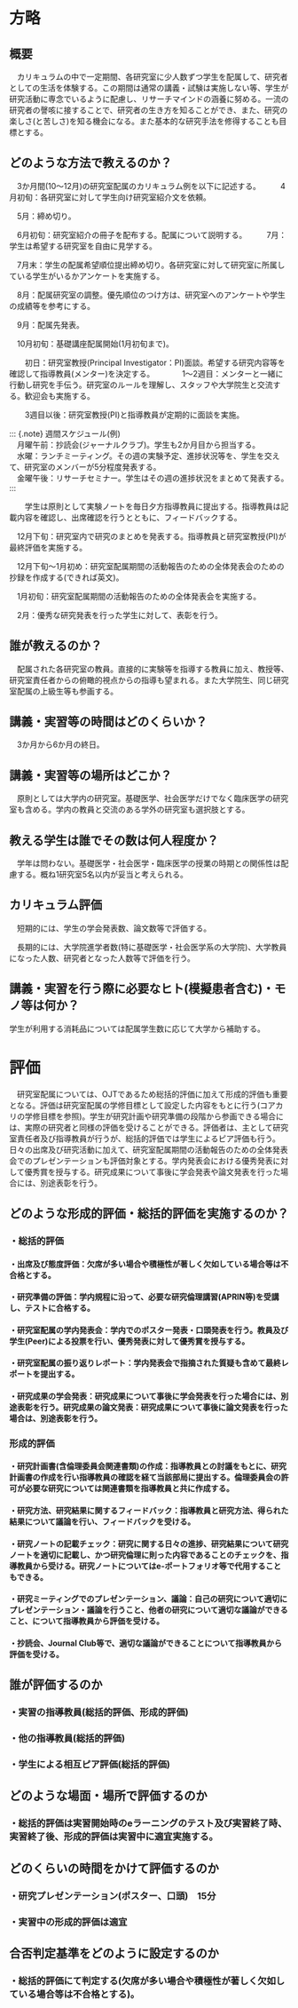 

# 方略

## 概要

　カリキュラムの中で一定期間、各研究室に少人数ずつ学生を配属して、研究者としての生活を体験する。この期間は通常の講義・試験は実施しない等、学生が研究活動に専念でいるように配慮し、リサーチマインドの涵養に努める。一流の研究者の謦咳に接することで、研究者の生き方を知ることができ、また、研究の楽しさ(と苦しさ)を知る機会になる。また基本的な研究手法を修得することも目標とする。

## どのような方法で教えるのか？

　3か月間(10〜12月)の研究室配属のカリキュラム例を以下に記述する。
　
　4月初旬：各研究室に対して学生向け研究室紹介文を依頼。

　5月：締め切り。

　6月初旬：研究室紹介の冊子を配布する。配属について説明する。
　
　7月：学生は希望する研究室を自由に見学する。

　7月末：学生の配属希望順位提出締め切り。各研究室に対して研究室に所属している学生がいるかアンケートを実施する。

　8月：配属研究室の調整。優先順位のつけ方は、研究室へのアンケートや学生の成績等を参考にする。

　9月：配属先発表。 　

　10月初旬：基礎講座配属開始(1月初旬まで)。

　　初日：研究室教授(Principal Investigator：PI)面談。希望する研究内容等を確認して指導教員(メンター)を決定する。
　
　　1〜2週目：メンターと一緒に行動し研究を手伝う。研究室のルールを理解し、スタッフや大学院生と交流する。歓迎会も実施する。

　　3週目以後：研究室教授(PI)と指導教員が定期的に面談を実施。

::: {.note}
週間スケジュール(例)<br>　月曜午前：抄読会(ジャーナルクラブ)。学生も2か月目から担当する。<br>　水曜：ランチミーティング。その週の実験予定、進捗状況等を、学生を交えて、研究室のメンバーが5分程度発表する。<br>　金曜午後：リサーチセミナー。学生はその週の進捗状況をまとめて発表する。
:::

　　学生は原則として実験ノートを毎日夕方指導教員に提出する。指導教員は記載内容を確認し、出席確認を行うとともに、フィードバックする。

　12月下旬：研究室内で研究のまとめを発表する。指導教員と研究室教授(PI)が最終評価を実施する。 　

　12月下旬～1月初め：研究室配属期間の活動報告のための全体発表会のための抄録を作成する(できれば英文)。

　1月初旬：研究室配属期間の活動報告のための全体発表会を実施する。

　2月：優秀な研究発表を行った学生に対して、表彰を行う。

## 誰が教えるのか？

　配属された各研究室の教員。直接的に実験等を指導する教員に加え、教授等、研究室責任者からの俯瞰的視点からの指導も望まれる。また大学院生、同じ研究室配属の上級生等も参画する。

## 講義・実習等の時間はどのくらいか？

　3か月から6か月の終日。

## 講義・実習等の場所はどこか？

　原則としては大学内の研究室。基礎医学、社会医学だけでなく臨床医学の研究室も含める。学内の教員と交流のある学外の研究室も選択肢とする。

## 教える学生は誰でその数は何人程度か？

　学年は問わない。基礎医学・社会医学・臨床医学の授業の時期との関係性は配慮する。概ね1研究室5名以内が妥当と考えられる。

## カリキュラム評価

　短期的には、学生の学会発表数、論文数等で評価する。

　長期的には、大学院進学者数(特に基礎医学・社会医学系の大学院)、大学教員になった人数、研究者となった人数等で評価を行う。 　

## 講義・実習を行う際に必要なヒト(模擬患者含む)・モノ等は何か？

学生が利用する消耗品については配属学生数に応じて大学から補助する。
 

# 評価

　研究室配属については、OJTであるため総括的評価に加えて形成的評価も重要となる。評価は研究室配属の学修目標として設定した内容をもとに行う(コアカリの学修目標を参照)。学生が研究計画や研究準備の段階から参画できる場合には、実際の研究者と同様の評価を受けることができる。評価者は、主として研究室責任者及び指導教員が行うが、総括的評価では学生によるピア評価も行う。日々の出席及び研究活動に加えて、研究室配属期間の活動報告のための全体発表会でのプレゼンテーションも評価対象とする。学内発表会における優秀発表に対して優秀賞を授与する。研究成果について事後に学会発表や論文発表を行った場合には、別途表彰を行う。

## どのような形成的評価・総括的評価を実施するのか？

### ・総括的評価

#### ・出席及び態度評価：欠席が多い場合や積極性が著しく欠如している場合等は不合格とする。

#### ・研究準備の評価：学内規程に沿って、必要な研究倫理講習(APRIN等)を受講し、テストに合格する。

#### ・研究室配属の学内発表会：学内でのポスター発表・口頭発表を行う。教員及び学生(Peer)による投票を行い、優秀発表に対して優秀賞を授与する。

#### ・研究室配属の振り返りレポート：学内発表会で指摘された質疑も含めて最終レポートを提出する。

#### ・研究成果の学会発表：研究成果について事後に学会発表を行った場合には、別途表彰を行う。研究成果の論文発表：研究成果について事後に論文発表を行った場合は、別途表彰を行う。 　

### 形成的評価

#### ・研究計画書(含倫理委員会関連書類)の作成：指導教員との討議をもとに、研究計画書の作成を行い指導教員の確認を経て当該部局に提出する。倫理委員会の許可が必要な研究については関連書類を指導教員と共に作成する。

#### ・研究方法、研究結果に関するフィードバック：指導教員と研究方法、得られた結果について議論を行い、フィードバックを受ける。

#### ・研究ノートの記載チェック：研究に関する日々の進捗、研究結果について研究ノートを適切に記載し、かつ研究倫理に則った内容であることのチェックを、指導教員から受ける。研究ノートについてはe-ポートフォリオ等で代用することもできる。

#### ・研究ミーティングでのプレゼンテーション、議論：自己の研究について適切にプレゼンテーション・議論を行うこと、他者の研究について適切な議論ができること、について指導教員から評価を受ける。

#### ・抄読会、Journal Club等で、適切な議論ができることについて指導教員から評価を受ける。

## 誰が評価するのか

### ・実習の指導教員(総括的評価、形成的評価)

### ・他の指導教員(総括的評価)

### ・学生による相互ピア評価(総括的評価)

## どのような場面・場所で評価するのか

### ・総括的評価は実習開始時のeラーニングのテスト及び実習終了時、実習終了後、形成的評価は実習中に適宜実施する。

## どのくらいの時間をかけて評価するのか

### ・研究プレゼンテーション(ポスター、口頭)　15分

### ・実習中の形成的評価は適宜

## 合否判定基準をどのように設定するのか

### ・総括的評価にて判定する(欠席が多い場合や積極性が著しく欠如している場合等は不合格とする)。

